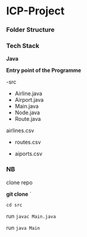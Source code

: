 # ICP-Project


### Folder Structure

### Tech Stack

**Java**

**Entry point of the Programme**

-src
  - Airline.java
  - Airport.java
  - Main.java
  - Node.java
  - Route.java
  
airlines.csv

- routes.csv

- aiports.csv


### NB
clone repo

**git clone** ` 

`cd src`

run `javac Main.java`

run `java Main`
  
  
